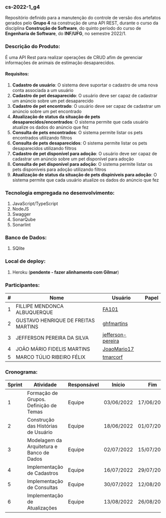 ### cs-2022-1_g4
Repositório definido para a manutenção do controle de versão dos artefatos gerados pelo **Grupo 4** na construção de uma API REST, durante o curso da disciplina **Construção de Software**, do quinto período do curso de **Engenharia de Software**, do **INF/UFG**, no semestre 2022/1.

### Descrição do Produto: 

É uma API Rest para realizar operações de CRUD afim de gerenciar informações de animais de estimação desaparecidos.

#### Requisitos:
1. **Cadastro de usuário**: O sistema deve suportar o cadastro de uma nova conta associada a um usuário
2. **Cadastro de pet desaparecido**: O usuário deve ser capaz de cadastrar um anúncio sobre um pet desaparecido
3. **Cadastro de pet encontrado**: O usuário deve ser capaz de cadastrar um anúncio sobre um pet encontrado
4. **Atualização de status da situação de pets desaparecidos/encontrados**: O sistema permite que cada usuário atualize os dados do anúncio que fez
5. **Consulta de pets encontrados**: O sistema permite listar os pets encontrados utilizando filtros
6. **Consulta de pets desaparecidos**: O sistema permite listar os pets desaparecidos utilizando filtros
7. **Cadastro de pet disponível para adoção**: O usuário deve ser capaz de cadastrar um anúncio sobre um pet disponível para adoção
8. **Consulta de pet disponível para adoção**: O sistema permite listar os pets disponíveis para adoção utilizando filtros
9. **Atualização de status da situação de pets dispiníveis para adoção**: O sistema permite que cada usuário atualize os dados do anúncio que fez

### Tecnologia empregada no desenvolvimento: 
1. JavaScript/TypeScript
2. NodeJS
3. Swagger
4. SonarQube
5. Sonarlint

### Banco de Dados:
1. SQlite

### Local de deploy:
1. Heroku (**pendente - fazer alinhamento com Gilmar**)

### Participantes:
|#|Nome|Usuário|Papel|
|---|---|---|---|
|1|FILLIPE MENDONCA ALBUQUERQUE|[FA101](https://github.com/FA101)||
|2|GUSTAVO HENRIQUE DE FREITAS MARTINS|[ghfmartins](https://github.com/ghfmartins)||
|3|JEFFERSON PEREIRA DA SILVA|[jefferson-pereira](https://github.com/jefferson-pereira)||
|4|JOÃO MÁRIO FIDELIS MARTINS|[JoaoMario17](https://github.com/JoaoMario17)||
|5|MARCO TÚLIO RIBEIRO FÉLIX|[tmarcorf](https://github.com/tmarcorf)||


### Cronograma:
|Sprint|Atividade|Responsável|Início|Fim|Situação|Avaliação|
|---|---|---|---|---|---|---|
|1|Formação de Grupos. Definição de Temas|Equipe|03/06/2022|17/06/2022|Concluída|22/06/2022|
|2|Construção das Histórias de Usuário|Equipe|18/06/2022|01/07/2022|Concluída|06/07/2022|
|3|Modelagem da Arquitetura e Banco de Dados|Equipe|02/07/2022|15/07/2022|Conluída|20/07/2022|
|4|Implementação de Cadastros|Equipe|16/07/2022|29/07/2022|Em Andamento|03/08/2022|
|5|Implementação de Consultas|Equipe|30/07/2022|12/08/2022|A fazer|17/08/2022|
|6|Implementação de Atualizações|Equipe|13/08/2022|26/08/2022|A fazer|31/08/2022|

